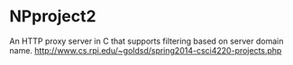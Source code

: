 NPproject2
==========

An HTTP proxy server in C that supports filtering based on server domain name. http://www.cs.rpi.edu/~goldsd/spring2014-csci4220-projects.php
